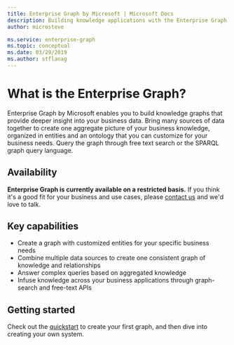 ```yaml
---
title: Enterprise Graph by Microsoft | Microsoft Docs
description: Building knowledge applications with the Enterprise Graph by Microsoft
author: microsteve

ms.service: enterprise-graph
ms.topic: conceptual
ms.date: 03/29/2019
ms.author: stflanag
---
```


# What is the Enterprise Graph?

Enterprise Graph by Microsoft enables you to build knowledge graphs that provide deeper insight into your business data. Bring many sources of data together to create one aggregate picture of your business knowledge, organized in entities and an ontology that you can customize for your business needs. Query the graph through free text search or the SPARQL graph query language.

## Availability

**Enterprise Graph is currently available on a restricted basis.** If you think it's a good fit for your business and use cases, please <a href="mailto:eg-suport@microsoft.com?Subject=EG%20interest">contact us</a> and we'd love to talk.

## Key capabilities

* Create a graph with customized entities for your specific business needs
* Combine multiple data sources to create one consistent graph of knowledge and relationships
* Answer complex queries based on aggregated knowledge
* Infuse knowledge across your business applications through graph-search and free-text APIs

## Getting started

Check out the [quickstart](quickstart.md) to create your first graph, and then dive into creating your own system.